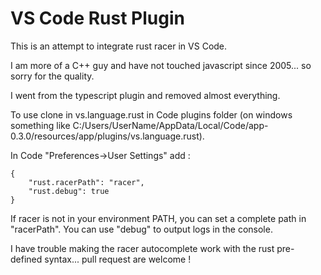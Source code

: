 VS Code Rust Plugin
===================

This is an attempt to integrate rust racer in VS Code.

I am more of a C++ guy and have not touched javascript since 2005... so sorry for the quality.

I went from the typescript plugin and removed almost everything. 

To use clone in vs.language.rust in Code plugins folder 
(on windows something like C:/Users/UserName/AppData/Local/Code/app-0.3.0/resources/app/plugins/vs.language.rust).

In Code "Preferences->User Settings" add :

	{
		"rust.racerPath": "racer",
		"rust.debug": true
	}
	
If racer is not in your environment PATH, you can set a complete path in "racerPath".
You can use "debug" to output logs in the console.

I have trouble making the racer autocomplete work with the rust pre-defined syntax... pull request are welcome !